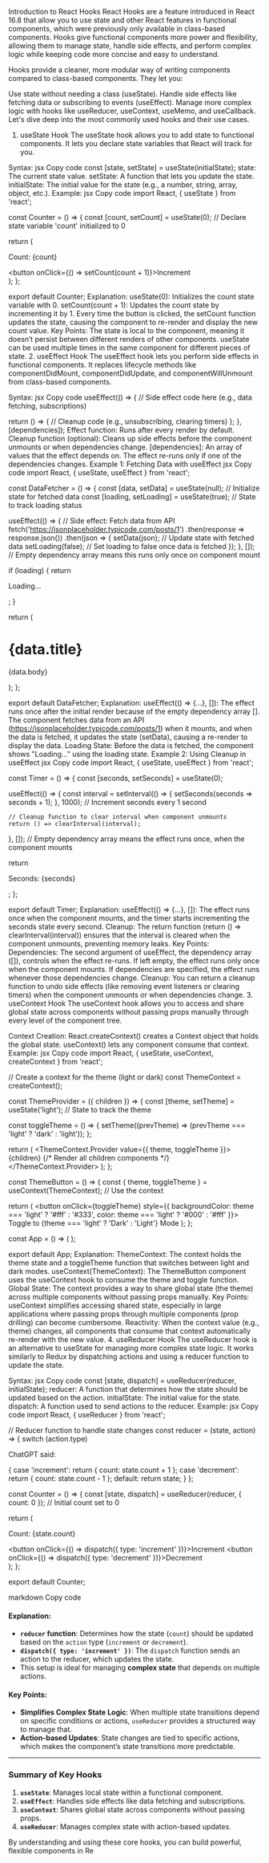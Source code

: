 Introduction to React Hooks
React Hooks are a feature introduced in React 16.8 that allow you to use state and other React features in functional components, which were previously only available in class-based components. Hooks give functional components more power and flexibility, allowing them to manage state, handle side effects, and perform complex logic while keeping code more concise and easy to understand.

Hooks provide a cleaner, more modular way of writing components compared to class-based components. They let you:

Use state without needing a class (useState).
Handle side effects like fetching data or subscribing to events (useEffect).
Manage more complex logic with hooks like useReducer, useContext, useMemo, and useCallback.
Let's dive deep into the most commonly used hooks and their use cases.

1. useState Hook
The useState hook allows you to add state to functional components. It lets you declare state variables that React will track for you.

Syntax:
jsx
Copy code
const [state, setState] = useState(initialState);
state: The current state value.
setState: A function that lets you update the state.
initialState: The initial value for the state (e.g., a number, string, array, object, etc.).
Example:
jsx
Copy code
import React, { useState } from 'react';

const Counter = () => {
  const [count, setCount] = useState(0);  // Declare state variable 'count' initialized to 0

  return (
    <div>
      <p>Count: {count}</p>
      <button onClick={() => setCount(count + 1)}>Increment</button>
    </div>
  );
};

export default Counter;
Explanation:
useState(0): Initializes the count state variable with 0.
setCount(count + 1): Updates the count state by incrementing it by 1.
Every time the button is clicked, the setCount function updates the state, causing the component to re-render and display the new count value.
Key Points:
The state is local to the component, meaning it doesn’t persist between different renders of other components.
useState can be used multiple times in the same component for different pieces of state.
2. useEffect Hook
The useEffect hook lets you perform side effects in functional components. It replaces lifecycle methods like componentDidMount, componentDidUpdate, and componentWillUnmount from class-based components.

Syntax:
jsx
Copy code
useEffect(() => {
  // Side effect code here (e.g., data fetching, subscriptions)
  
  return () => {
    // Cleanup code (e.g., unsubscribing, clearing timers)
  };
}, [dependencies]);
Effect function: Runs after every render by default.
Cleanup function (optional): Cleans up side effects before the component unmounts or when dependencies change.
[dependencies]: An array of values that the effect depends on. The effect re-runs only if one of the dependencies changes.
Example 1: Fetching Data with useEffect
jsx
Copy code
import React, { useState, useEffect } from 'react';

const DataFetcher = () => {
  const [data, setData] = useState(null);  // Initialize state for fetched data
  const [loading, setLoading] = useState(true);  // State to track loading status

  useEffect(() => {
    // Side effect: Fetch data from API
    fetch('https://jsonplaceholder.typicode.com/posts/1')
      .then(response => response.json())
      .then(json => {
        setData(json);  // Update state with fetched data
        setLoading(false);  // Set loading to false once data is fetched
      });
  }, []);  // Empty dependency array means this runs only once on component mount

  if (loading) {
    return <p>Loading...</p>;
  }

  return (
    <div>
      <h1>{data.title}</h1>
      <p>{data.body}</p>
    </div>
  );
};

export default DataFetcher;
Explanation:
useEffect(() => {...}, []): The effect runs once after the initial render because of the empty dependency array [].
The component fetches data from an API (https://jsonplaceholder.typicode.com/posts/1) when it mounts, and when the data is fetched, it updates the state (setData), causing a re-render to display the data.
Loading State: Before the data is fetched, the component shows "Loading..." using the loading state.
Example 2: Using Cleanup in useEffect
jsx
Copy code
import React, { useState, useEffect } from 'react';

const Timer = () => {
  const [seconds, setSeconds] = useState(0);

  useEffect(() => {
    const interval = setInterval(() => {
      setSeconds(seconds => seconds + 1);
    }, 1000);  // Increment seconds every 1 second

    // Cleanup function to clear interval when component unmounts
    return () => clearInterval(interval);
  }, []);  // Empty dependency array means the effect runs once, when the component mounts

  return <p>Seconds: {seconds}</p>;
};

export default Timer;
Explanation:
useEffect(() => {...}, []): The effect runs once when the component mounts, and the timer starts incrementing the seconds state every second.
Cleanup: The return function (return () => clearInterval(interval)) ensures that the interval is cleared when the component unmounts, preventing memory leaks.
Key Points:
Dependencies: The second argument of useEffect, the dependency array ([]), controls when the effect re-runs.
If left empty, the effect runs only once when the component mounts.
If dependencies are specified, the effect runs whenever those dependencies change.
Cleanup: You can return a cleanup function to undo side effects (like removing event listeners or clearing timers) when the component unmounts or when dependencies change.
3. useContext Hook
The useContext hook allows you to access and share global state across components without passing props manually through every level of the component tree.

Context Creation:
React.createContext() creates a Context object that holds the global state.
useContext() lets any component consume that context.
Example:
jsx
Copy code
import React, { useState, useContext, createContext } from 'react';

// Create a context for the theme (light or dark)
const ThemeContext = createContext();

const ThemeProvider = ({ children }) => {
  const [theme, setTheme] = useState('light');  // State to track the theme

  const toggleTheme = () => {
    setTheme((prevTheme) => (prevTheme === 'light' ? 'dark' : 'light'));
  };

  return (
    <ThemeContext.Provider value={{ theme, toggleTheme }}>
      {children}  {/* Render all children components */}
    </ThemeContext.Provider>
  );
};

const ThemeButton = () => {
  const { theme, toggleTheme } = useContext(ThemeContext);  // Use the context

  return (
    <button onClick={toggleTheme} style={{ backgroundColor: theme === 'light' ? '#fff' : '#333', color: theme === 'light' ? '#000' : '#fff' }}>
      Toggle to {theme === 'light' ? 'Dark' : 'Light'} Mode
    </button>
  );
};

const App = () => (
  <ThemeProvider>
    <ThemeButton />
  </ThemeProvider>
);

export default App;
Explanation:
ThemeContext: The context holds the theme state and a toggleTheme function that switches between light and dark modes.
useContext(ThemeContext): The ThemeButton component uses the useContext hook to consume the theme and toggle function.
Global State: The context provides a way to share global state (the theme) across multiple components without passing props manually.
Key Points:
useContext simplifies accessing shared state, especially in large applications where passing props through multiple components (prop drilling) can become cumbersome.
Reactivity: When the context value (e.g., theme) changes, all components that consume that context automatically re-render with the new value.
4. useReducer Hook
The useReducer hook is an alternative to useState for managing more complex state logic. It works similarly to Redux by dispatching actions and using a reducer function to update the state.

Syntax:
jsx
Copy code
const [state, dispatch] = useReducer(reducer, initialState);
reducer: A function that determines how the state should be updated based on the action.
initialState: The initial value for the state.
dispatch: A function used to send actions to the reducer.
Example:
jsx
Copy code
import React, { useReducer } from 'react';

// Reducer function to handle state changes
const reducer = (state, action) => {
  switch (action.type)




ChatGPT said:

{ case 'increment': return { count: state.count + 1 }; case 'decrement': return { count: state.count - 1 }; default: return state; } };

const Counter = () => { const [state, dispatch] = useReducer(reducer, { count: 0 }); // Initial count set to 0

return ( <div> <p>Count: {state.count}</p> <button onClick={() => dispatch({ type: 'increment' })}>Increment</button> <button onClick={() => dispatch({ type: 'decrement' })}>Decrement</button> </div> ); };

export default Counter;

markdown
Copy code

#### Explanation:
- **`reducer` function**: Determines how the state (`count`) should be updated based on the `action` type (`increment` or `decrement`).
- **`dispatch({ type: 'increment' })`**: The `dispatch` function sends an action to the reducer, which updates the state.
- This setup is ideal for managing **complex state** that depends on multiple actions.

#### Key Points:
- **Simplifies Complex State Logic**: When multiple state transitions depend on specific conditions or actions, `useReducer` provides a structured way to manage that.
- **Action-based Updates**: State changes are tied to specific actions, which makes the component’s state transitions more predictable.

---

### Summary of Key Hooks

1. **`useState`**: Manages local state within a functional component.
2. **`useEffect`**: Handles side effects like data fetching and subscriptions.
3. **`useContext`**: Shares global state across components without passing props.
4. **`useReducer`**: Manages complex state with action-based updates.

By understanding and using these core hooks, you can build powerful, flexible components in Re